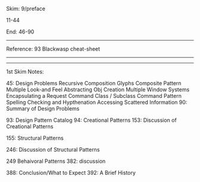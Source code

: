 Skim: 
9/preface

11-44


End: 
46-90



_______________


Reference: 93
Blackwasp cheat-sheet
_______________
_______________

1st Skim Notes:

45: Design Problems
  Recursive Composition
  Glyphs
  Composite Pattern
  Multiple Look-and Feel
    Abstracting Obj Creation
  Multiple Window Systems
  Encapsulating a Request
  Command Class / Subclass
  Command Pattern
  Spelling Checking and Hypthenation
  Accessing Scattered Information
90: Summary of Design Problems


93: Design Pattern Catalog
  94: Creational Patterns
  153: Discussion of Creational Patterns

155: Structural Patterns

  246: Discussion of Structural Patterns

249 Behaivoral Patterns
  382: discussion

388: Conclusion/What to Expect
392: A Brief History
